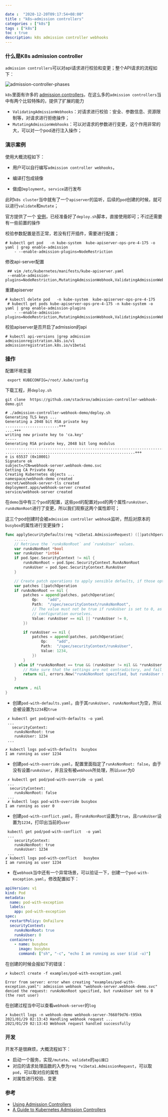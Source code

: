 ```yaml
---

date :  "2020-12-20T09:17:54+08:00" 
title : "k8s—admission controllers" 
categories : ["k8s"] 
tags : ["k8s"] 
toc : true
description: k8s admission controller webhooks
---
```


### 什么是K8s admission controller

`admission controllers`可以对api请求进行校验和变更；整个API请求的流程如下：

![admission-controller-phases](/img/k8s/admission-controller-phases.png)

`k8s`里面有许多的 [admission controllers](https://kubernetes.io/docs/reference/access-authn-authz/admission-controllers/#what-does-each-admission-controller-do)，在这么多的`admission controllers`当中有两个比较特殊的，提供了扩展的能力

- `ValidatingAdmissionWebhooks`：对请求进行校验：安全、参数信息、资源限制等，对请求进行拒绝操作；
- `MutatingAdmissionWebhooks`：可以对请求的参数进行变更，这个作用非常的大，可以对一个pod进行注入操作；

### 演示案例

使用大概流程如下：

- 用户可以自行编写`admission controller webhooks`，

- 编译打包成镜像
- 做成`Deployment`，`service`进行发布

此时`k8s cluster`当中就有了一个`apiserver`的监听，后续的`pod`创建的时候，就可以进行`validate`和`mutate`；

官方提供了一个 [安例](https://github.com/stackrox/admission-controller-webhook-demo)，已经准备好了`deploy.sh`脚本，直接使用即可；不过还需要有一些前置的操作

校验参数配置是否正常，若没有打开插件，需要进行配置；

```shell
# kubectl get pod   -n kube-system  kube-apiserver-ops-pre-4-175 -o yaml | grep enable-admission
    - --enable-admission-plugins=NodeRestriction
```

修改api-server配置

```shell
 ## vim /etc/kubernetes/manifests/kube-apiserver.yaml
 --enable-admission-plugins=NodeRestriction,MutatingAdmissionWebhook,ValidatingAdmissionWebhook
```

重建apiserver

```shell
# kubectl delete pod   -n kube-system  kube-apiserver-ops-pre-4-175
 # kubectl get pods kube-apiserver-ops-pre-4-175 -n kube-system -o yaml | grep enable-admission-plugins
    - --enable-admission-plugins=NodeRestriction,MutatingAdmissionWebhook,ValidatingAdmissionWebhook
```

校验apiserver是否开启了admission的api

```shell
# kubectl api-versions |grep admission
admissionregistration.k8s.io/v1
admissionregistration.k8s.io/v1beta1
```

### 操作

配置环境变量

```
 export KUBECONFIG=/root/.kube/config
```

下载工程，并`deploy.sh`

```shell
git clone  https://github.com/stackrox/admission-controller-webhook-demo.git

# ./admission-controller-webhook-demo/deploy.sh
Generating TLS keys ...
Generating a 2048 bit RSA private key
........................+++
....+++
writing new private key to 'ca.key'
-----
Generating RSA private key, 2048 bit long modulus
..........................................................................................................+++
..........................................................+++
e is 65537 (0x10001)
Signature ok
subject=/CN=webhook-server.webhook-demo.svc
Getting CA Private Key
Creating Kubernetes objects ...
namespace/webhook-demo created
secret/webhook-server-tls created
deployment.apps/webhook-server created
service/webhook-server created
```

在`demo`当中有三个`pod`的配置，这些`pod`的配置对`pod`的两个属性`runAsUser`、`runAsNonRoot`进行了变更，所以我们观察这两个属性即可；

这三个pod创建时会被`admission controller webhook`监听，然后对原本的`busybox`的属性进行变更操作；

```go
func applySecurityDefaults(req *v1beta1.AdmissionRequest) ([]patchOperation, error) {
	......
	// Retrieve the `runAsNonRoot` and `runAsUser` values.
	var runAsNonRoot *bool
	var runAsUser *int64
	if pod.Spec.SecurityContext != nil {
		runAsNonRoot = pod.Spec.SecurityContext.RunAsNonRoot
		runAsUser = pod.Spec.SecurityContext.RunAsUser
	}

	// Create patch operations to apply sensible defaults, if those options are not set explicitly.
	var patches []patchOperation
	if runAsNonRoot == nil {
		patches = append(patches, patchOperation{
			Op:    "add",
			Path:  "/spec/securityContext/runAsNonRoot",
			// The value must not be true if runAsUser is set to 0, as otherwise we would create a conflicting
			// configuration ourselves.
			Value: runAsUser == nil || *runAsUser != 0,
		})

		if runAsUser == nil {
			patches = append(patches, patchOperation{
				Op:    "add",
				Path:  "/spec/securityContext/runAsUser",
				Value: 1234,
			})
		}
	} else if *runAsNonRoot == true && (runAsUser != nil && *runAsUser == 0) {
		// Make sure that the settings are not contradictory, and fail the object creation if they are.
		return nil, errors.New("runAsNonRoot specified, but runAsUser set to 0 (the root user)")
	}

	return , nil
}
```

- 创建`pod-with-defaults.yaml`，由于其`runAsUser`、`runAsNonRoot`为空，所以会被设置为`1234`和`true`

```shell
 ✗ kubectl get pod/pod-with-defaults -o yaml
 ...
   securityContext:
    runAsNonRoot: true
    runAsUser: 1234
 ...
 
✗ kubectl logs pod-with-defaults  busybox
I am running as user 1234
```

- 创建`pod-with-override.yaml`，配置里面指定了`runAsNonRoot: false`，由于没有设置`runAsUser`，并且没有被`webhook`所处理，所以`user`为0

```shell
 ✗ kubectl get pod/pod-with-override -o yaml
 ...
  securityContext:
    runAsNonRoot: false
 ...
 ✗ kubectl logs pod-with-override busybox
I am running as user 0
```

- 创建`pod-with-conflict.yaml`，将`runAsNonRoot`设置为`true`，且`runAsUser`设置为`1234`，打印出当前的`user`

```shell
 kubectl get pod/pod-with-conflict  -o yaml
 ...
 	securityContext:
    runAsNonRoot: true
    runAsUser: 1234
 ...
✗ kubectl logs pod-with-conflict   busybox
I am running as user 1234
```

- 在`webhook`当中还有一个异常场景，可以验证一下，创建一个`pod-with-exception.yaml`，修改配置如下：

```yaml
apiVersion: v1
kind: Pod
metadata:
  name: pod-with-exception
  labels:
    app: pod-with-exception
spec:
  restartPolicy: OnFailure
  securityContext:
    runAsNonRoot: true
    runAsUser: 0
  containers:
    - name: busybox
      image: busybox
      command: ["sh", "-c", "echo I am running as user $(id -u)"]

```

在创建的时候会报如下的错误：

```shell
✗ kubectl create -f examples/pod-with-exception.yaml

Error from server: error when creating "examples/pod-with-exception.yaml": admission webhook "webhook-server.webhook-demo.svc" denied the request: runAsNonRoot specified, but runAsUser set to 0 (the root user)
```

在创建过程当中可以查看`webhook-server`的`log`

```shell
✗ kubectl logs -n webhook-demo webhook-server-7668f9d76-t95kk
2021/01/29 02:13:43 Handling webhook request ...
2021/01/29 02:13:43 Webhook request handled successfully
```

### 开发

开发不是很麻烦，大概流程如下：

- 启动一个服务，实现`/mutate`、`validate`的`api接口`
- 对应的请求处理函数的入参为`req *v1beta1.AdmissionRequest`，可以取`pod`，可以取对应的属性
- 对属性进行校验、变更

### 参考

- [Using Admission Controllers](https://kubernetes.io/docs/reference/access-authn-authz/admission-controllers/)
- [A Guide to Kubernetes Admission Controllers](https://kubernetes.io/blog/2019/03/21/a-guide-to-kubernetes-admission-controllers/)

